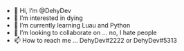 - 👋 Hi, I’m @DehyDev
- 👀 I’m interested in dying
- 🌱 I’m currently learning Luau and Python
- 💞️ I’m looking to collaborate on ... no, I hate people
- 📫 How to reach me ... DehyDev#2222 or DehyDev#5313

<!---
DehyDev/DehyDev is a ✨ special ✨ repository because its `README.md` (this file) appears on your GitHub profile.
You can click the Preview link to take a look at your changes.
--->
